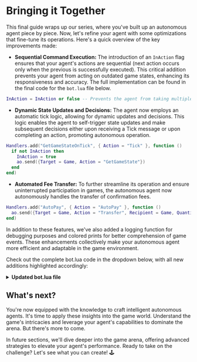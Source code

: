 # Bringing it Together

This final guide wraps up our series, where you've built up an autonomous agent piece by piece. Now, let's refine your agent with some optimizations that fine-tune its operations. Here's a quick overview of the key improvements made:

- **Sequential Command Execution:** The introduction of an `InAction` flag ensures that your agent's actions are sequential (next action occurs only when the previous is successfully executed). This critical addition prevents your agent from acting on outdated game states, enhancing its responsiveness and accuracy. The full implementation can be found in the final code for the `bot.lua` file below.

```lua
InAction = InAction or false -- Prevents the agent from taking multiple actions at once.
```

- **Dynamic State Updates and Decisions:** The agent now employs an automatic tick logic, allowing for dynamic updates and decisions. This logic enables the agent to self-trigger state updates and make subsequent decisions either upon receiving a Tick message or upon completing an action, promoting autonomous operation.

```lua
Handlers.add("GetGameStateOnTick", { Action = "Tick" }, function ()
  if not InAction then
    InAction = true
    ao.send({Target = Game, Action = "GetGameState"})
  end
end)
```

- **Automated Fee Transfer:** To further streamline its operation and ensure uninterrupted participation in games, the autonomous agent now autonomously handles the transfer of confirmation fees.

```lua
Handlers.add("AutoPay", { Action = "AutoPay" }, function ()
  ao.send({Target = Game, Action = "Transfer", Recipient = Game, Quantity = "1000"})
end)
```

In addition to these features, we've also added a logging function for debugging purposes and colored prints for better comprehension of game events. These enhancements collectively make your autonomous agent more efficient and adaptable in the game environment.

Check out the complete bot.lua code in the dropdown below, with all new additions highlighted accordingly:

<details>
  <summary><strong>Updated bot.lua file</strong></summary>

```lua
-- Initializing global variables to store the latest game state and game host process.
LatestGameState = LatestGameState or nil
InAction = InAction or false -- Prevents the agent from taking multiple actions at once.

Logs = Logs or {}

colors = {
  red = "\27[31m",
  green = "\27[32m",
  blue = "\27[34m",
  reset = "\27[0m",
  gray = "\27[90m"
}

function addLog(msg, text) -- Function definition commented for performance, can be used for debugging
  Logs[msg] = Logs[msg] or {}
  table.insert(Logs[msg], text)
end

-- Checks if two points are within a given range.
-- @param x1, y1: Coordinates of the first point.
-- @param x2, y2: Coordinates of the second point.
-- @param range: The maximum allowed distance between the points.
-- @return: Boolean indicating if the points are within the specified range.
function inRange(x1, y1, x2, y2, range)
    return math.abs(x1 - x2) <= range and math.abs(y1 - y2) <= range
end

-- Decides the next action based on player proximity and energy.
-- If any player is within range, it initiates an attack; otherwise, moves randomly.
function decideNextAction()
  local player = LatestGameState.Players[ao.id]
  local targetInRange = false

  for target, state in pairs(LatestGameState.Players) do
      if target ~= ao.id and inRange(player.x, player.y, state.x, state.y, 1) then
          targetInRange = true
          break
      end
  end

  if player.energy > 5 and targetInRange then
    print(colors.red .. "Player in range. Attacking." .. colors.reset)
    ao.send({Target = Game, Action = "PlayerAttack", Player = ao.id, AttackEnergy = tostring(player.energy)})
  else
    print(colors.red .. "No player in range or insufficient energy. Moving randomly." .. colors.reset)
    local directionMap = {"Up", "Down", "Left", "Right", "UpRight", "UpLeft", "DownRight", "DownLeft"}
    local randomIndex = math.random(#directionMap)
    ao.send({Target = Game, Action = "PlayerMove", Player = ao.id, Direction = directionMap[randomIndex]})
  end
  InAction = false -- InAction logic added
end

-- Handler to print game announcements and trigger game state updates.
Handlers.add(
  "PrintAnnouncements",
  { Action = "Announcement" },
  function (msg)
    if msg.Event == "Started-Waiting-Period" then
      ao.send({Target = ao.id, Action = "AutoPay"})
    elseif (msg.Event == "Tick" or msg.Event == "Started-Game") and not InAction then
      InAction = true -- InAction logic added
      ao.send({Target = Game, Action = "GetGameState"})
    elseif InAction then -- InAction logic added
      print("Previous action still in progress. Skipping.")
    end
    print(colors.green .. msg.Event .. ": " .. msg.Data .. colors.reset)
  end
)

-- Handler to trigger game state updates.
Handlers.add(
  "GetGameStateOnTick",
  { Action =  "Tick" },
  function ()
    if not InAction then -- InAction logic added
      InAction = true -- InAction logic added
      print(colors.gray .. "Getting game state..." .. colors.reset)
      ao.send({Target = Game, Action = "GetGameState"})
    else
      print("Previous action still in progress. Skipping.")
    end
  end
)

-- Handler to automate payment confirmation when waiting period starts.
Handlers.add(
  "AutoPay",
  { Action =  "AutoPay" },
  function (msg)
    print("Auto-paying confirmation fees.")
    ao.send({ Target = Game, Action = "Transfer", Recipient = Game, Quantity = "1000"})
  end
)

-- Handler to update the game state upon receiving game state information.
Handlers.add(
  "UpdateGameState",
  { Action =  "GameState" },
  function (msg)
    local json = require("json")
    LatestGameState = json.decode(msg.Data)
    ao.send({Target = ao.id, Action = "UpdatedGameState"})
    print("Game state updated. Print \'LatestGameState\' for detailed view.")
  end
)

-- Handler to decide the next best action.
Handlers.add(
  "decideNextAction",
  { Action =  "UpdatedGameState" },
  function ()
    if LatestGameState.GameMode ~= "Playing" then
      InAction = false -- InAction logic added
      return
    end
    print("Deciding next action.")
    decideNextAction()
    ao.send({Target = ao.id, Action = "Tick"})
  end
)

-- Handler to automatically attack when hit by another player.
Handlers.add(
  "ReturnAttack",
  { Action =  "Hit" },
  function (msg)
    if not InAction then -- InAction logic added
      InAction = true -- InAction logic added
      local playerEnergy = LatestGameState.Players[ao.id].energy
      if playerEnergy == undefined then
        print(colors.red .. "Unable to read energy." .. colors.reset)
        ao.send({Target = Game, Action = "Attack-Failed", Reason = "Unable to read energy."})
      elseif playerEnergy == 0 then
        print(colors.red .. "Player has insufficient energy." .. colors.reset)
        ao.send({Target = Game, Action = "Attack-Failed", Reason = "Player has no energy."})
      else
        print(colors.red .. "Returning attack." .. colors.reset)
        ao.send({Target = Game, Action = "PlayerAttack", Player = ao.id, AttackEnergy = tostring(playerEnergy)})
      end
      InAction = false -- InAction logic added
      ao.send({Target = ao.id, Action = "Tick"})
    else
      print("Previous action still in progress. Skipping.")
    end
  end
)
```

</details>

## What's next?

You're now equipped with the knowledge to craft intelligent autonomous agents. It's time to apply these insights into the game world. Understand the game's intricacies and leverage your agent's capabilities to dominate the arena. But there's more to come.

In future sections, we'll dive deeper into the game arena, offering advanced strategies to elevate your agent's performance. Ready to take on the challenge? Let's see what you can create! 🕹️
